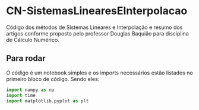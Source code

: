 # CN-SistemasLinearesEInterpolacao
Código dos métodos de Sistemas Lineares e Interpolação e resumo dos artigos conforme proposto pelo professor Douglas Baquião para disciplina de Cálculo Numérico.

## Para rodar 
O código é um notebook simples e os imports necessários estão listados no primeiro bloco de código. Sendo eles: 

```Python
import numpy as np
import time
import matplotlib.pyplot as plt
```

